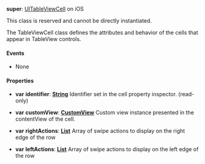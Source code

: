 **super**: [UITableViewCell](UITableViewCell.md) on iOS

This class is reserved and cannot be directly instantiated.

The TableViewCell class defines the attributes and behavior of the cells that appear in TableView controls.

#### Events

* None

#### Properties

* **var** **identifier**: **[String](../gravity/types.md)**
Identifier set in the cell property inspector. \(read-only\)

* **var** **customView**: **[CustomView](CustomView.md)**
Custom view instance presented in the contentView of the cell.

* **var** **rightActions**: **[List](../gravity/lists.md)**
Array of swipe actions to display on the right edge of the row

* **var** **leftActions**: **[List](../gravity/lists.md)**
Array of swipe actions to display on the left edge of the row





